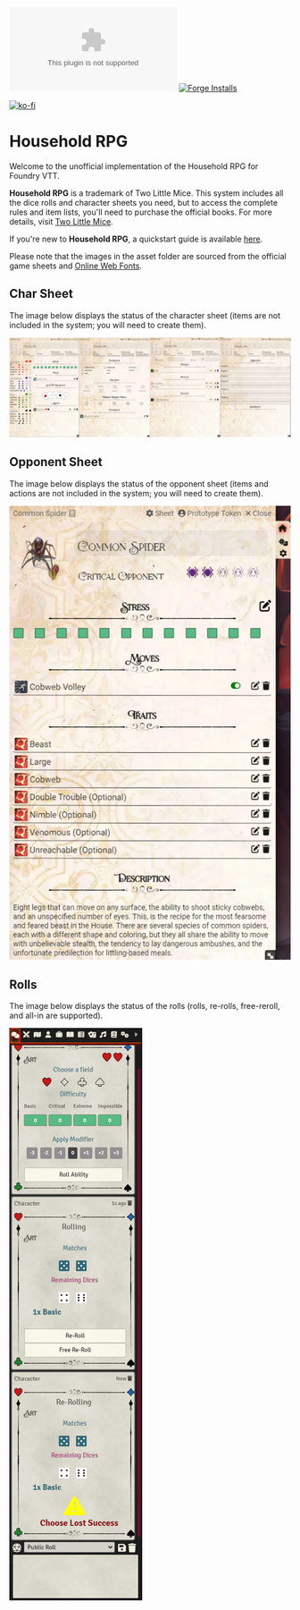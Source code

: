![Latest Release Download Count](https://img.shields.io/github/downloads/piecesofcodecom/household/latest/system.zip?color=2b82fc&label=DOWNLOADS&style=for-the-badge) [![Forge Installs](https://img.shields.io/badge/dynamic/json?label=Forge%20Installs&query=package.installs&suffix=%25&url=https%3A%2F%2Fforge-vtt.com%2Fapi%2Fbazaar%2Fpackage%2Fhousehold&colorB=03ff1c&style=for-the-badge)](https://forge-vtt.com/bazaar#package=household)

[![ko-fi](https://www.ko-fi.com/img/githubbutton_sm.svg)](https://ko-fi.com/snagov)

# Household RPG
Welcome to the unofficial implementation of the Household RPG for Foundry VTT.

**Household RPG** is a trademark of Two Little Mice. This system includes all the dice rolls and character sheets you need, but to access the complete rules and item lists, you'll need to purchase the official books. For more details, visit [Two Little Mice](https://twolittlemice.net/).

If you're new to **Household RPG**, a quickstart guide is available [here](https://www.drivethrurpg.com/en/product/421014/household-quickstart).

Please note that the images in the asset folder are sourced from the official game sheets and [Online Web Fonts](http://www.onlinewebfonts.com).

## Char Sheet
The image below displays the status of the character sheet (items are not included in the system; you will need to create them).

![Link Name](./readme/char1.png) 

## Opponent Sheet
The image below displays the status of the opponent sheet (items and actions are not included in the system; you will need to create them).

![Link Name](./readme/opp.png)

## Rolls
The image below displays the status of the rolls (rolls, re-rolls, free-reroll, and all-in are supported).

![Link Name](./readme/chat.png) 
